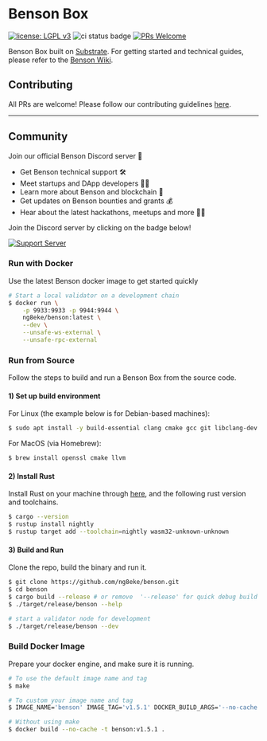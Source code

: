 # Benson Box
[![license: LGPL v3](https://img.shields.io/badge/License-LGPL%20v3-blue.svg)](LICENSE) ![ci status badge](https://github.com/ng8eke/benson/workflows/CI/badge.svg) [![PRs Welcome](https://img.shields.io/badge/PRs-welcome-brightgreen.svg)](docs/CONTRIBUTING.adoc)

Benson Box built on [Substrate](https://github.com/paritytech/substrate).
For getting started and technical guides, please refer to the [Benson Wiki](https://wiki.cennz.net/#/).

## Contributing

All PRs are welcome! Please follow our contributing guidelines [here](docs/CONTRIBUTING.md).

------

## Community

Join our official Benson Discord server 🤗

* Get Benson technical support 🛠
* Meet startups and DApp developers 👯‍♂️
* Learn more about Benson and blockchain 🙌
* Get updates on Benson bounties and grants 💰
* Hear about the latest hackathons, meetups and more 👩‍💻

Join the Discord server by clicking on the badge below!

[![Support Server](https://img.shields.io/discord/801219591636254770.svg?label=Discord&logo=Discord&colorB=7289da&style=for-the-badge)](https://discord.gg/YX2DNVh89)

### Run with Docker

Use the latest Benson docker image to get started quickly
```bash
# Start a local validator on a development chain
$ docker run \
    -p 9933:9933 -p 9944:9944 \
    ng8eke/benson:latest \
    --dev \
    --unsafe-ws-external \
    --unsafe-rpc-external
```

### Run from Source

Follow the steps to build and run a Benson Box from the source code.

#### 1) Set up build environment

For Linux (the example below is for Debian-based machines):
```bash
$ sudo apt install -y build-essential clang cmake gcc git libclang-dev libssl-dev pkg-config
```

For MacOS (via Homebrew):
```bash
$ brew install openssl cmake llvm
```

#### 2) Install Rust

Install Rust on your machine through [here](https://rustup.rs/), and the following rust version and toolchains.
```bash
$ cargo --version
$ rustup install nightly
$ rustup target add --toolchain=nightly wasm32-unknown-unknown
```

#### 3) Build and Run

Clone the repo, build the binary and run it.
```bash
$ git clone https://github.com/ng8eke/benson.git
$ cd benson
$ cargo build --release # or remove  '--release' for quick debug build
$ ./target/release/benson --help

# start a validator node for development
$ ./target/release/benson --dev
```

### Build Docker Image

Prepare your docker engine, and make sure it is running.

```bash
# To use the default image name and tag
$ make 

# To custom your image name and tag
$ IMAGE_NAME='benson' IMAGE_TAG='v1.5.1' DOCKER_BUILD_ARGS='--no-cache --quiet' make build

# Without using make
$ docker build --no-cache -t benson:v1.5.1 .
```
